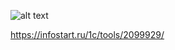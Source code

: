 ![alt text](https://infostart.ru/bitrix/templates/sandbox_empty/assets/tpl/abo/img/logo.svg)

https://infostart.ru/1c/tools/2099929/
